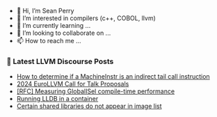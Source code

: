 - 👋 Hi, I’m Sean Perry
- 👀 I’m interested in compilers (c++, COBOL, llvm)
- 🌱 I’m currently learning ...
- 💞️ I’m looking to collaborate on ...
- 📫 How to reach me ...

<!---
s66perry/s66perry is a ✨ special ✨ repository because its `README.md` (this file) appears on your GitHub profile.
You can click the Preview link to take a look at your changes.
--->
### 📕 Latest LLVM Discourse Posts

<!-- DISCOURSE-LLVM:START -->
- [How to determine if a MachineInstr is an indirect tail call instruction](https://discourse.llvm.org/t/how-to-determine-if-a-machineinstr-is-an-indirect-tail-call-instruction/78413#post_1)
- [2024 EuroLLVM Call for Talk Proposals](https://discourse.llvm.org/t/2024-eurollvm-call-for-talk-proposals/76006#post_5)
- [[RFC] Measuring GlobalISel compile-time performance](https://discourse.llvm.org/t/rfc-measuring-globalisel-compile-time-performance/78412#post_1)
- [Running LLDB in a container](https://discourse.llvm.org/t/running-lldb-in-a-container/76801#post_15)
- [Certain shared libraries do not appear in image list](https://discourse.llvm.org/t/certain-shared-libraries-do-not-appear-in-image-list/77528#post_10)
<!-- DISCOURSE-LLVM:END -->
